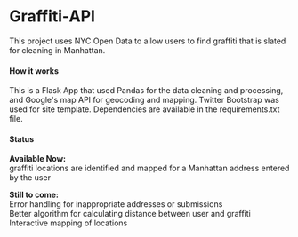 Graffiti-API
============

This project uses NYC Open Data to allow users to find graffiti that is slated for cleaning in Manhattan. 

<H4>How it works</H4>
This is a Flask App that used Pandas for the data cleaning and processing, and Google's map API for geocoding and mapping. Twitter Bootstrap was used for site template. Dependencies are available in the requirements.txt file.

<H4>Status</h4> 
<strong>Available Now:</strong><br/>
graffiti locations are identified and mapped for a Manhattan address entered by the user

<strong>Still to come:</strong><br/>
Error handling for inappropriate addresses or submissions<br/>
Better algorithm for calculating distance between user and graffiti<br/>
Interactive mapping of locations



